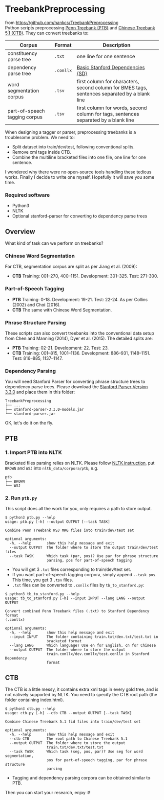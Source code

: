 # TreebankPreprocessing
from https://github.com/hankcs/TreebankPreprocessing  
Python scripts preprocessing [Penn Treebank (PTB)](https://catalog.ldc.upenn.edu/ldc99t42) and [Chinese Treebank 5.1 (CTB)](https://catalog.ldc.upenn.edu/LDC2005T01). They can convert treebanks to:

| Corpus | Format | Description |
| --- | --- | --- |
| constituency parse tree | `.txt` | one line for one sentence |
| dependency parse tree | `.conllx` | [Basic Stanford Dependencies (SD)](https://nlp.stanford.edu/software/stanford-dependencies.shtml) |
| word segmentation corpus | `.tsv` | first column for characters, second column for BMES tags, sentences separated by a blank line |
| part-of-speech tagging corpus | `.tsv` | first column for words, second column for tags, sentences separated by a blank line |

 
When designing a tagger or parser, preprocessing treebanks is a troublesome problem. We need to:
 
- Split dataset into train/dev/test, following conventional splits.
- Remove xml tags inside CTB.
- Combine the multiline bracketed files into one file, one line for one sentence.

I wondered why there were no open-source tools handling these tedious works. Finally I decide to write one myself. Hopefully it will save you some time.

### Required software

- Python3
- NLTK
- Optional stanford-parser for converting to dependency parse trees

## Overview

What kind of task can we perform on treebanks?

### Chinese Word Segmentation

For CTB, segmentation corpus are split as per Jiang et al. (2009):

- **CTB** Training: 001–270, 400–1151. Development: 301–325. Test: 271-300.


### Part-of-Speech Tagging

- **PTB** Training: 0-18. Development: 19-21. Test: 22-24. As per Collins (2002) and Choi (2016).
- **CTB** The same with Chinese Word Segmentation.
 
### Phrase Structure Parsing
These scripts can also convert treebanks into the conventional data setup from Chen and Manning (2014), Dyer et al. (2015). The detailed splits are:

- **PTB** Training: 02-21. Development: 22. Test: 23.
- **CTB** Training: 001–815, 1001–1136. Development: 886–931, 1148–1151. Test: 816–885, 1137–1147.

### Dependency Parsing

You will need Stanford Parser for converting phrase structure trees to dependency parse trees. Please download the [Stanford Parser Version 3.3.0](https://nlp.stanford.edu/software/stanford-parser-full-2013-11-12.zip) and place them in this folder:

```
TreebankPreprocessing
├── ...
├── stanford-parser-3.3.0-models.jar
└── stanford-parser.jar
```
 
OK, let's do it on the fly.
 
## PTB


 
### 1. Import PTB into NLTK

Bracketed files parsing relies on NLTK. Please follow [NLTK instruction](http://www.nltk.org/howto/corpus.html#parsed-corpora), put `BROWN` and `WSJ` into `nltk_data/corpora/ptb`, e.g.

```
ptb
├── BROWN
└── WSJ
```
### 2. Run `ptb.py`

This script does all the work for you, only requires a path to store output.

```text
$ python3 ptb.py --help 
usage: ptb.py [-h] --output OUTPUT [--task TASK]

Combine Penn Treebank WSJ MRG files into train/dev/test set

optional arguments:
  -h, --help       show this help message and exit
  --output OUTPUT  The folder where to store the output train/dev/test files
  --task TASK      Which task (par, pos)? Use par for phrase structure
                   parsing, pos for part-of-speech tagging
```
* You will get 3 `.txt` files corresponding to train/dev/test set.
* If you want part-of-speech tagging corpora, simply append `--task pos`. This time, you get 3 `.tsv` files.
* `.txt` files can be converted to `.conllx` files by `tb_to_stanford.py`:

```
$ python3 tb_to_stanford.py --help
usage: tb_to_stanford.py [-h] --input INPUT --lang LANG --output OUTPUT

Convert combined Penn Treebank files (.txt) to Stanford Dependency format
(.conllx)

optional arguments:
  -h, --help       show this help message and exit
  --input INPUT    The folder containing train.txt/dev.txt/test.txt in
                   bracketed format
  --lang LANG      Which language? Use en for English, cn for Chinese
  --output OUTPUT  The folder where to store the output
                   train.conllx/dev.conllx/test.conllx in Stanford Dependency
                   format
```

## CTB

The CTB is a little messy, it contains extra xml tags in every gold tree, and is not natively supported by NLTK. You need to specify the CTB root path (the folder containing index.html).

```
$ python3 ctb.py --help           
usage: ctb.py [-h] --ctb CTB --output OUTPUT [--task TASK]

Combine Chinese Treebank 5.1 fid files into train/dev/test set

optional arguments:
  -h, --help       show this help message and exit
  --ctb CTB        The root path to Chinese Treebank 5.1
  --output OUTPUT  The folder where to store the output
                   train.txt/dev.txt/test.txt
  --task TASK      Which task (seg, pos, par)? Use seg for word segmentation,
                   pos for part-of-speech tagging, par for phrase structure
                   parsing
```

- Tagging and dependency parsing corpora can be obtained similar to PTB.

Then you can start your research, enjoy it!


